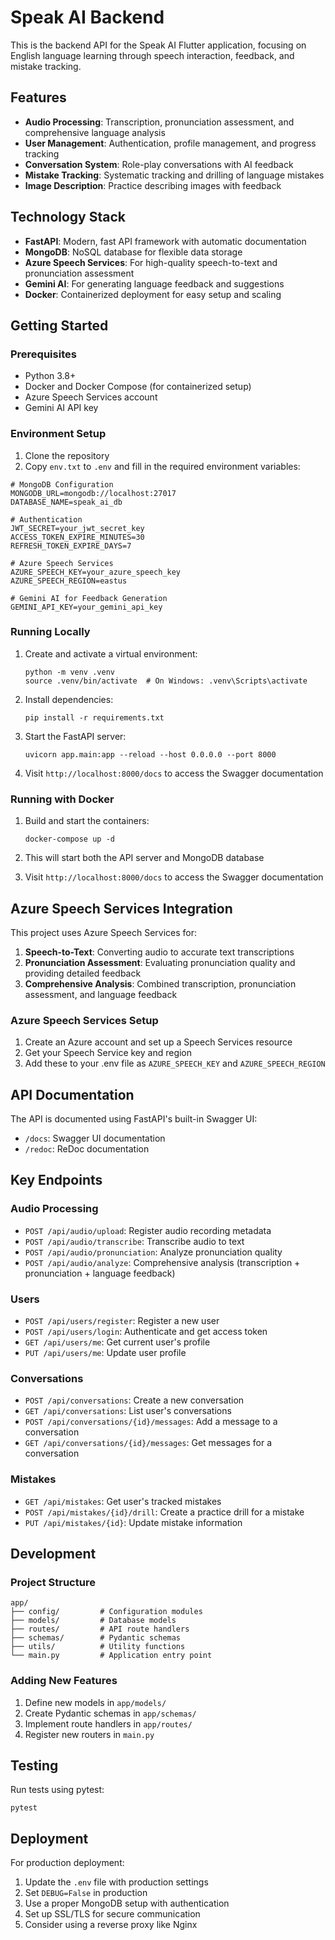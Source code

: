 # Speak AI Backend

This is the backend API for the Speak AI Flutter application, focusing on English language learning through speech interaction, feedback, and mistake tracking.

## Features

- **Audio Processing**: Transcription, pronunciation assessment, and comprehensive language analysis
- **User Management**: Authentication, profile management, and progress tracking
- **Conversation System**: Role-play conversations with AI feedback
- **Mistake Tracking**: Systematic tracking and drilling of language mistakes
- **Image Description**: Practice describing images with feedback

## Technology Stack

- **FastAPI**: Modern, fast API framework with automatic documentation
- **MongoDB**: NoSQL database for flexible data storage
- **Azure Speech Services**: For high-quality speech-to-text and pronunciation assessment
- **Gemini AI**: For generating language feedback and suggestions
- **Docker**: Containerized deployment for easy setup and scaling

## Getting Started

### Prerequisites

- Python 3.8+
- Docker and Docker Compose (for containerized setup)
- Azure Speech Services account
- Gemini AI API key

### Environment Setup

1. Clone the repository
2. Copy `env.txt` to `.env` and fill in the required environment variables:

```
# MongoDB Configuration
MONGODB_URL=mongodb://localhost:27017
DATABASE_NAME=speak_ai_db

# Authentication
JWT_SECRET=your_jwt_secret_key
ACCESS_TOKEN_EXPIRE_MINUTES=30
REFRESH_TOKEN_EXPIRE_DAYS=7

# Azure Speech Services
AZURE_SPEECH_KEY=your_azure_speech_key
AZURE_SPEECH_REGION=eastus

# Gemini AI for Feedback Generation
GEMINI_API_KEY=your_gemini_api_key
```

### Running Locally

1. Create and activate a virtual environment:
   ```
   python -m venv .venv
   source .venv/bin/activate  # On Windows: .venv\Scripts\activate
   ```

2. Install dependencies:
   ```
   pip install -r requirements.txt
   ```

3. Start the FastAPI server:
   ```
   uvicorn app.main:app --reload --host 0.0.0.0 --port 8000
   ```

4. Visit `http://localhost:8000/docs` to access the Swagger documentation

### Running with Docker

1. Build and start the containers:
   ```
   docker-compose up -d
   ```

2. This will start both the API server and MongoDB database

3. Visit `http://localhost:8000/docs` to access the Swagger documentation

## Azure Speech Services Integration

This project uses Azure Speech Services for:

1. **Speech-to-Text**: Converting audio to accurate text transcriptions
2. **Pronunciation Assessment**: Evaluating pronunciation quality and providing detailed feedback
3. **Comprehensive Analysis**: Combined transcription, pronunciation assessment, and language feedback

### Azure Speech Services Setup

1. Create an Azure account and set up a Speech Services resource
2. Get your Speech Service key and region 
3. Add these to your .env file as `AZURE_SPEECH_KEY` and `AZURE_SPEECH_REGION`

## API Documentation

The API is documented using FastAPI's built-in Swagger UI:

- `/docs`: Swagger UI documentation
- `/redoc`: ReDoc documentation

## Key Endpoints

### Audio Processing
- `POST /api/audio/upload`: Register audio recording metadata
- `POST /api/audio/transcribe`: Transcribe audio to text
- `POST /api/audio/pronunciation`: Analyze pronunciation quality
- `POST /api/audio/analyze`: Comprehensive analysis (transcription + pronunciation + language feedback)

### Users
- `POST /api/users/register`: Register a new user
- `POST /api/users/login`: Authenticate and get access token
- `GET /api/users/me`: Get current user's profile
- `PUT /api/users/me`: Update user profile

### Conversations
- `POST /api/conversations`: Create a new conversation
- `GET /api/conversations`: List user's conversations
- `POST /api/conversations/{id}/messages`: Add a message to a conversation
- `GET /api/conversations/{id}/messages`: Get messages for a conversation

### Mistakes
- `GET /api/mistakes`: Get user's tracked mistakes
- `POST /api/mistakes/{id}/drill`: Create a practice drill for a mistake
- `PUT /api/mistakes/{id}`: Update mistake information

## Development

### Project Structure

```
app/
├── config/         # Configuration modules
├── models/         # Database models
├── routes/         # API route handlers
├── schemas/        # Pydantic schemas
├── utils/          # Utility functions
└── main.py         # Application entry point
```

### Adding New Features

1. Define new models in `app/models/`
2. Create Pydantic schemas in `app/schemas/`
3. Implement route handlers in `app/routes/`
4. Register new routers in `main.py`

## Testing

Run tests using pytest:

```
pytest
```

## Deployment

For production deployment:

1. Update the `.env` file with production settings
2. Set `DEBUG=False` in production
3. Use a proper MongoDB setup with authentication
4. Set up SSL/TLS for secure communication
5. Consider using a reverse proxy like Nginx
